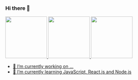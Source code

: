 ### Hi there 👋

<div class="main">
  <a href="https://github.com/dionisiofernandes">
  <img height="130em"  src="https://github-readme-stats.vercel.app/api?username=dionisiofernandes&show_icons=true&theme=dark&include_all_commits=true&count_private=true"/>
  <img height="130em" src="https://i.imgur.com/sClw0Vn.png">
  <img height="130em" src="https://github-readme-stats.vercel.app/api/top-langs/?username=dionisiofernandes&layout=compact&langs_count=7&theme=dark"/>
 
</div>



- 🔭 I’m currently working on ...
- 🌱 I’m currently learning JavaScript, React.js and Node.js

